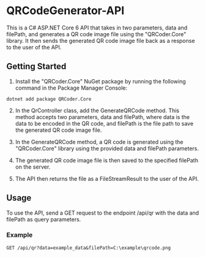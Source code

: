 # QRCodeGenerator-API
This is a C# ASP.NET Core 6 API that takes in two parameters, data and filePath, and generates a QR code image file using the "QRCoder.Core" library. It then sends the generated QR code image file back as a response to the user of the API.

## Getting Started
1. Install the "QRCoder.Core" NuGet package by running the following command in the Package Manager Console: 
```
dotnet add package QRCoder.Core
```
2. In the QrController class, add the GenerateQRCode method. This method accepts two parameters, data and filePath, where data is the data to be encoded in the QR code, and filePath is the file path to save the generated QR code image file.

3. In the GenerateQRCode method, a QR code is generated using the "QRCoder.Core" library using the provided data and filePath parameters.

4. The generated QR code image file is then saved to the specified filePath on the server.

5. The API then returns the file as a FileStreamResult to the user of the API.

## Usage
To use the API, send a GET request to the endpoint /api/qr with the data and filePath as query parameters.

### Example
```GET /api/qr?data=example_data&filePath=C:\example\qrcode.png```

